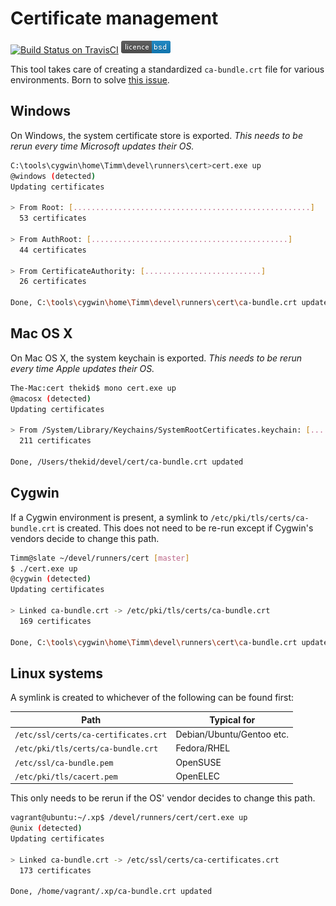 Certificate management
======================
[![Build Status on TravisCI](https://secure.travis-ci.org/xp-runners/cert.svg)](http://travis-ci.org/xp-runners/cert)
[![BSD License](https://raw.githubusercontent.com/xp-framework/web/master/static/licence-bsd.png)](https://github.com/xp-runners/cert/blob/master/LICENSE.md)


This tool takes care of creating a standardized `ca-bundle.crt` file for various environments. Born to solve [this issue](https://github.com/xp-framework/core/issues/150).

Windows
-------
On Windows, the system certificate store is exported. *This needs to be rerun every time Microsoft updates their OS.*

```sh
C:\tools\cygwin\home\Timm\devel\runners\cert>cert.exe up
@windows (detected)
Updating certificates

> From Root: [.....................................................]
  53 certificates

> From AuthRoot: [............................................]
  44 certificates

> From CertificateAuthority: [..........................]
  26 certificates

Done, C:\tools\cygwin\home\Timm\devel\runners\cert\ca-bundle.crt updated
```

Mac OS X
--------
On Mac OS X, the system keychain is exported. *This needs to be rerun every time Apple updates their OS.*

```sh
The-Mac:cert thekid$ mono cert.exe up
@macosx (detected)
Updating certificates

> From /System/Library/Keychains/SystemRootCertificates.keychain: [.....]
  211 certificates

Done, /Users/thekid/devel/cert/ca-bundle.crt updated
```

Cygwin
------
If a Cygwin environment is present, a symlink to `/etc/pki/tls/certs/ca-bundle.crt` is created. This does not need to be re-run except if Cygwin's vendors decide to change this path.

```sh
Timm@slate ~/devel/runners/cert [master]
$ ./cert.exe up
@cygwin (detected)
Updating certificates

> Linked ca-bundle.crt -> /etc/pki/tls/certs/ca-bundle.crt
  169 certificates

Done, C:\tools\cygwin\home\Timm\devel\runners\cert\ca-bundle.crt updated
```

Linux systems
-------------
A symlink is created to whichever of the following can be found first:

| Path                                 | Typical for               |
| ------------------------------------ | ------------------------- |
| `/etc/ssl/certs/ca-certificates.crt` | Debian/Ubuntu/Gentoo etc. |
| `/etc/pki/tls/certs/ca-bundle.crt`   | Fedora/RHEL               |
| `/etc/ssl/ca-bundle.pem`             | OpenSUSE                  |
| `/etc/pki/tls/cacert.pem`            | OpenELEC                  |

This only needs to be rerun if the OS' vendor decides to change this path.

```sh
vagrant@ubuntu:~/.xp$ /devel/runners/cert/cert.exe up
@unix (detected)
Updating certificates

> Linked ca-bundle.crt -> /etc/ssl/certs/ca-certificates.crt
  173 certificates

Done, /home/vagrant/.xp/ca-bundle.crt updated
```
